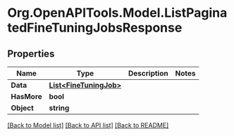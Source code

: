 # Org.OpenAPITools.Model.ListPaginatedFineTuningJobsResponse

## Properties

Name | Type | Description | Notes
------------ | ------------- | ------------- | -------------
**Data** | [**List&lt;FineTuningJob&gt;**](FineTuningJob.md) |  | 
**HasMore** | **bool** |  | 
**Object** | **string** |  | 

[[Back to Model list]](../README.md#documentation-for-models) [[Back to API list]](../README.md#documentation-for-api-endpoints) [[Back to README]](../README.md)

